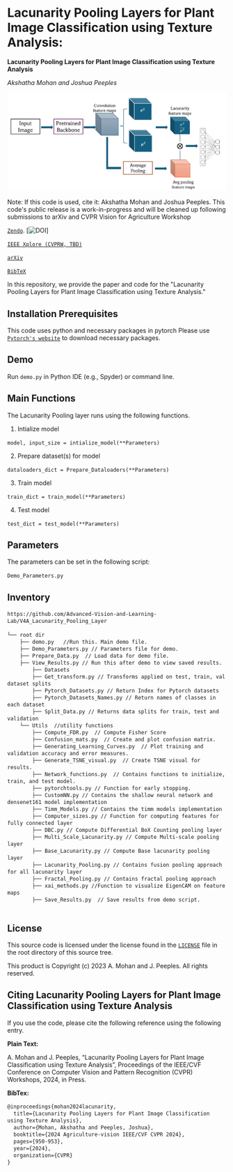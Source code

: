 # Lacunarity Pooling Layers for Plant Image Classification using Texture Analysis:
**Lacunarity Pooling Layers for Plant Image Classification using Texture Analysis**

_Akshatha Mohan and Joshua Peeples_

![Fig1_Workflow](Images/overviewimage.png)

Note: If this code is used, cite it: Akshatha Mohan and Joshua Peeples. This code's public release is a work-in-progress and will be cleaned up following submissions to arXiv and CVPR Vision for Agriculture Workshop

[`Zendo`](https://zenodo.org/records/11561363). 
[![DOI](https://zenodo.org/badge/DOI/10.5281/zenodo.11561363.svg)]

[`IEEE Xplore (CVPRW, TBD)`]()

[`arXiv`](https://arxiv.org/abs/2404.16268)

[`BibTeX`](https://github.com/Advanced-Vision-and-Learning-Lab/2024_V4A_Lacunarity_Pooling_Layer/tree/main#citing-lacunarity-pooling-layers-for-plant-image-classification-using-texture-analysis)

In this repository, we provide the paper and code for the "Lacunarity Pooling Layers for Plant Image Classification using Texture Analysis."

## Installation Prerequisites

This code uses python and necessary packages in pytorch
Please use [`Pytorch's website`](https://pytorch.org/get-started/locally/) to download necessary packages.

## Demo

Run `demo.py` in Python IDE (e.g., Spyder) or command line. 

## Main Functions

The Lacunarity Pooling layer runs using the following functions. 

1. Intialize model  

```model, input_size = intialize_model(**Parameters)```

2. Prepare dataset(s) for model

 ```dataloaders_dict = Prepare_Dataloaders(**Parameters)```

3. Train model 

```train_dict = train_model(**Parameters)```

4. Test model

```test_dict = test_model(**Parameters)```


## Parameters
The parameters can be set in the following script:

```Demo_Parameters.py```

## Inventory

```
https://github.com/Advanced-Vision-and-Learning-Lab/V4A_Lacunarity_Pooling_Layer

└── root dir
	├── demo.py   //Run this. Main demo file.
	├── Demo_Parameters.py // Parameters file for demo.
	├── Prepare_Data.py  // Load data for demo file.
	├── View_Results.py // Run this after demo to view saved results.
    	├── Datasets
		├── Get_transform.py // Transforms applied on test, train, val dataset splits
		├── Pytorch_Datasets.py // Return Index for Pytorch datasets
		├── Pytorch_Datasets_Names.py // Return names of classes in each dataset
		├── Split_Data.py // Returns data splits for train, test and validation
	└── Utils  //utility functions
		├── Compute_FDR.py  // Compute Fisher Score
		├── Confusion_mats.py  // Create and plot confusion matrix.
		├── Generating_Learning_Curves.py  // Plot training and validation accuracy and error measures.
		├── Generate_TSNE_visual.py  // Create TSNE visual for results.
		├── Network_functions.py  // Contains functions to initialize, train, and test model. 
		├── pytorchtools.py // Function for early stopping.
		├── CustomNN.py // Contains the shallow neural network and densenet161 model implementation
		├── Timm_Models.py // Contains the timm models implementation
		├── Computer_sizes.py // Function for computing features for fully connected layer
		├── DBC.py // Compute Differential BoX Counting pooling layer
		├── Multi_Scale_Lacunarity.py // Compute Multi-scale pooling layer
		├── Base_Lacunarity.py // Compute Base lacunarity pooling layer
		├── Lacunarity_Pooling.py // Contains fusion pooling approach for all lacunarity layer
		├── Fractal_Pooling.py // Contains fractal pooling approach
		├── xai_methods.py //Function to visualize EigenCAM on feature maps
    	├── Save_Results.py  // Save results from demo script.
		
```

## License

This source code is licensed under the license found in the [`LICENSE`](LICENSE) 
file in the root directory of this source tree.

This product is Copyright (c) 2023 A. Mohan and J. Peeples. All rights reserved.

## <a name="CitingLacunarity"></a>Citing Lacunarity Pooling Layers for Plant Image Classification using Texture Analysis

If you use the code, please cite the following 
reference using the following entry.

**Plain Text:**

A. Mohan and J. Peeples, “Lacunarity Pooling Layers for Plant Image Classification using Texture Analysis”, Proceedings of the IEEE/CVF Conference on Computer Vision and Pattern Recognition (CVPR) Workshops, 2024, in Press.

**BibTex:**
```
@inproceedings{mohan2024lacunarity,
  title={Lacunarity Pooling Layers for Plant Image Classification using Texture Analysis},
  author={Mohan, Akshatha and Peeples, Joshua},
  booktitle={2024 Agriculture-vision IEEE/CVF CVPR 2024},
  pages={950-953},
  year={2024},
  organization={CVPR}
}

```
